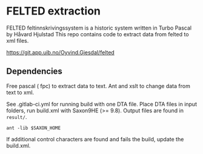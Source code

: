 # FELTED extraction
FELTED feltinnskrivingssystem is a historic system written in Turbo Pascal by Håvard Hjulstad
This repo contains code to extract data from felted to xml files.

https://git.app.uib.no/Oyvind.Gjesdal/felted
## Dependencies
Free pascal ( fpc) to extract data to text. 
Ant and xslt to change data from text to xml.

See .gitlab-ci.yml for running build with one DTA file. Place DTA files in input folders, run build.xml with Saxon9HE (>= 9.8). Output files are found in `result/`. 

```
ant -lib $SAXON_HOME
```

If additional control characters are found and fails the build, update the build.xml.
